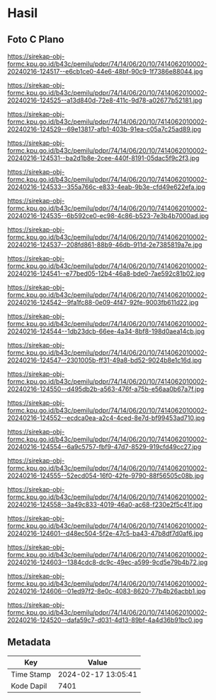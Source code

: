 # Hasil

## Foto C Plano

https://sirekap-obj-formc.kpu.go.id/b43c/pemilu/pdpr/74/14/06/20/10/7414062010002-20240216-124517--e6cb1ce0-44e6-48bf-90c9-1f7386e88044.jpg

https://sirekap-obj-formc.kpu.go.id/b43c/pemilu/pdpr/74/14/06/20/10/7414062010002-20240216-124525--a13d840d-72e8-411c-9d78-a02677b52181.jpg

https://sirekap-obj-formc.kpu.go.id/b43c/pemilu/pdpr/74/14/06/20/10/7414062010002-20240216-124529--69e13817-afb1-403b-91ea-c05a7c25ad89.jpg

https://sirekap-obj-formc.kpu.go.id/b43c/pemilu/pdpr/74/14/06/20/10/7414062010002-20240216-124531--ba2d1b8e-2cee-440f-8191-05dac5f9c2f3.jpg

https://sirekap-obj-formc.kpu.go.id/b43c/pemilu/pdpr/74/14/06/20/10/7414062010002-20240216-124533--355a766c-e833-4eab-9b3e-cfd49e622efa.jpg

https://sirekap-obj-formc.kpu.go.id/b43c/pemilu/pdpr/74/14/06/20/10/7414062010002-20240216-124535--6b592ce0-ec98-4c86-b523-7e3b4b7000ad.jpg

https://sirekap-obj-formc.kpu.go.id/b43c/pemilu/pdpr/74/14/06/20/10/7414062010002-20240216-124537--208fd861-88b9-46db-911d-2e7385819a7e.jpg

https://sirekap-obj-formc.kpu.go.id/b43c/pemilu/pdpr/74/14/06/20/10/7414062010002-20240216-124541--e77bed05-12b4-46a8-bde0-7ae592c81b02.jpg

https://sirekap-obj-formc.kpu.go.id/b43c/pemilu/pdpr/74/14/06/20/10/7414062010002-20240216-124542--9fa1fc88-0e09-4f47-92fe-9003fb611d22.jpg

https://sirekap-obj-formc.kpu.go.id/b43c/pemilu/pdpr/74/14/06/20/10/7414062010002-20240216-124544--1db23dcb-66ee-4a34-8bf8-198d0aea14cb.jpg

https://sirekap-obj-formc.kpu.go.id/b43c/pemilu/pdpr/74/14/06/20/10/7414062010002-20240216-124547--2301005b-ff31-49a8-bd52-9024b8e1c16d.jpg

https://sirekap-obj-formc.kpu.go.id/b43c/pemilu/pdpr/74/14/06/20/10/7414062010002-20240216-124550--d495db2b-a563-476f-a75b-e56aa0b67a7f.jpg

https://sirekap-obj-formc.kpu.go.id/b43c/pemilu/pdpr/74/14/06/20/10/7414062010002-20240216-124552--ecdca0ea-a2c4-4ced-8e7d-bf99453ad710.jpg

https://sirekap-obj-formc.kpu.go.id/b43c/pemilu/pdpr/74/14/06/20/10/7414062010002-20240216-124554--6a9c5757-fbf9-47d7-8529-919cfd49cc27.jpg

https://sirekap-obj-formc.kpu.go.id/b43c/pemilu/pdpr/74/14/06/20/10/7414062010002-20240216-124555--52ecd054-16f0-42fe-9790-88f56505c08b.jpg

https://sirekap-obj-formc.kpu.go.id/b43c/pemilu/pdpr/74/14/06/20/10/7414062010002-20240216-124558--3a49c833-4019-46a0-ac68-f230e2f5c41f.jpg

https://sirekap-obj-formc.kpu.go.id/b43c/pemilu/pdpr/74/14/06/20/10/7414062010002-20240216-124601--d48ec504-5f2e-47c5-ba43-47b8df7d0af6.jpg

https://sirekap-obj-formc.kpu.go.id/b43c/pemilu/pdpr/74/14/06/20/10/7414062010002-20240216-124603--1384cdc8-dc9c-49ec-a599-9cd5e79b4b72.jpg

https://sirekap-obj-formc.kpu.go.id/b43c/pemilu/pdpr/74/14/06/20/10/7414062010002-20240216-124606--01ed97f2-8e0c-4083-8620-77b4b26acbb1.jpg

https://sirekap-obj-formc.kpu.go.id/b43c/pemilu/pdpr/74/14/06/20/10/7414062010002-20240216-124520--dafa59c7-d031-4d13-89bf-4a4d36b91bc0.jpg


## Metadata

| Key        | Value               |
| ---------- | ------------------- |
| Time Stamp | 2024-02-17 13:05:41 |
| Kode Dapil | 7401                |



